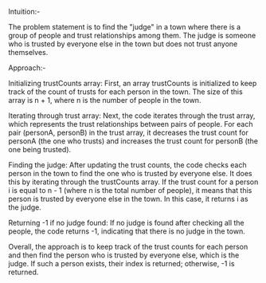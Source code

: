 Intuition:-

The problem statement is to find the "judge" in a town where there is a group of people and trust relationships among them.
The judge is someone who is trusted by everyone else in the town but does not trust anyone themselves.

Approach:-

Initializing trustCounts array:
First, an array trustCounts is initialized to keep track of the count of trusts for each person in the town.
The size of this array is n + 1, where n is the number of people in the town.

Iterating through trust array:
Next, the code iterates through the trust array, which represents the trust relationships between pairs of people.
For each pair (personA, personB) in the trust array, it decreases the trust count for personA (the one who trusts) and increases the trust count for personB (the one being trusted).

Finding the judge:
After updating the trust counts, the code checks each person in the town to find the one who is trusted by everyone else. 
It does this by iterating through the trustCounts array. If the trust count for a person i is equal to n - 1 (where n is the total number of people),
it means that this person is trusted by everyone else in the town. In this case, it returns i as the judge.

Returning -1 if no judge found:
If no judge is found after checking all the people, the code returns -1, indicating that there is no judge in the town.

Overall, the approach is to keep track of the trust counts for each person and then find the person who is trusted by everyone else, which is the judge.
If such a person exists, their index is returned; otherwise, -1 is returned.

